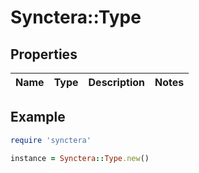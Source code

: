 # Synctera::Type

## Properties

| Name | Type | Description | Notes |
| ---- | ---- | ----------- | ----- |

## Example

```ruby
require 'synctera'

instance = Synctera::Type.new()
```

